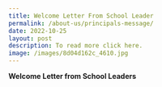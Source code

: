 ```yaml
---
title: Welcome Letter From School Leader
permalink: /about-us/principals-message/
date: 2022-10-25
layout: post
description: To read more click here.
image: /images/8d04d162c_4610.jpg
---
```








**Welcome Letter from School Leaders**

